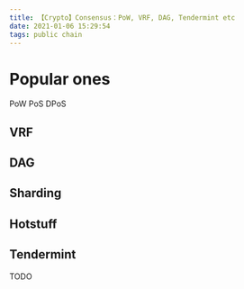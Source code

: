 ```yaml
---
title: 【Crypto】Consensus：PoW, VRF, DAG, Tendermint etc
date: 2021-01-06 15:29:54
tags: public chain
---
```


# Popular ones

PoW
PoS
DPoS

## VRF

## DAG

## Sharding

## Hotstuff

## Tendermint

TODO
